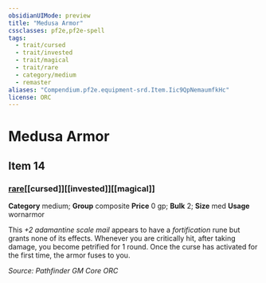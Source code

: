 ```yaml
---
obsidianUIMode: preview
title: "Medusa Armor"
cssclasses: pf2e,pf2e-spell
tags:
  - trait/cursed
  - trait/invested
  - trait/magical
  - trait/rare
  - category/medium
  - remaster
aliases: "Compendium.pf2e.equipment-srd.Item.Iic9QpNemaumfkHc"
license: ORC
---
```

# Medusa Armor
## Item 14
### [rare](rare "Rare Rarity Trait")[[cursed]][[invested]][[magical]]

**Category** medium; **Group** composite
**Price** 0 gp; 
**Bulk** 2; **Size** med
**Usage** wornarmor

This _+2 adamantine scale mail_ appears to have a _fortification_ rune but grants none of its effects. Whenever you are critically hit, after taking damage, you become petrified for 1 round. Once the curse has activated for the first time, the armor fuses to you.

*Source: Pathfinder GM Core*
*ORC*